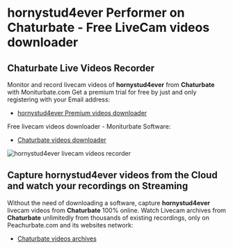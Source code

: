 # hornystud4ever Performer on Chaturbate - Free LiveCam videos downloader

## Chaturbate Live Videos Recorder

Monitor and record livecam videos of **hornystud4ever** from **Chaturbate** with Moniturbate.com
Get a premium trial for free by just and only registering with your Email address:
* [hornystud4ever Premium videos downloader](https://moniturbate.com/request-demo-licence-key.html)

Free livecam videos downloader - Moniturbate Software:
* [Chaturbate videos downloader](https://moniturbate.com/moniturbate-download-software.html)

![hornystud4ever livecam videos recorder](https://peachurnet.com/templates/moniturbate-software.png)


## Capture hornystud4ever videos from the Cloud and watch your recordings on Streaming

Without the need of downloading a software, capture **hornystud4ever** livecam videos from **Chaturbate** 100% online.
Watch Livecam archives from **Chaturbate** unlimitedly from thousands of existing recordings, only on Peachurbate.com and its websites network:
* [Chaturbate videos archives](https://peachurnet.com/)